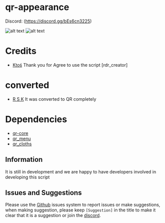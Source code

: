 # qr-appearance

Discord: (https://discord.gg/bEs6cn3225)

![alt text](https://i.imgur.com/t5iVkMc.jpeg)
![alt text](https://i.imgur.com/8K0l7RY.png)




# Credits
* [Ktoś](https://github.com/Ktos93) Thank you for Agree to use the script [rdr_creator]

# converted
* [R S K](https://github.com/mn9-29) It was converted to QR completely

# Dependencies
* [qr-core](https://github.com/QRCore-RedM-Re/qr-core)
* [qr_menu](https://github.com/QRCore-RedM-Re/qr_menu)
* [qr_cloths](https://github.com/QRCore-RedM-Re/qr-clothes)

## Information

It is still in development and we are happy to have developers involved in developing this script

## Issues and Suggestions
Please use the [Github](https://github.com/QRCore-RedM-Re) issues system to report issues or make suggestions, when making suggestion, please keep `[Suggestion]` in the title to make it clear that it is a suggestion or join the 
[discord](https://discord.gg/bEs6cn3225).
